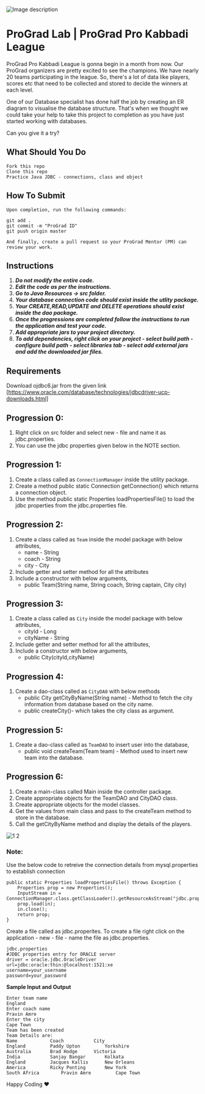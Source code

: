 ![Image description](https://i1.faceprep.in/ProGrad/face-logo-resized.png)

# ProGrad Lab | ProGrad Pro Kabbadi League 

ProGrad Pro Kabbadi League is gonna begin in a month from now. Our ProGrad organizers are pretty excited to see the champions. We have nearly 20 teams participating in the league. So, there's a lot of data like players, scores etc that need to be collected and stored to decide the winners at each level.

One of our Database specialist has done half the job by creating an ER diagram to visualise the database structure. That's when we thought we could take your help to take this project to completion as you have just started working with databases.

Can you give it a try?


## What Should You Do
```
Fork this repo
Clone this repo
Practice Java JDBC - connections, class and object
```

## How To Submit
```
Upon completion, run the following commands:

git add .
git commit -m "ProGrad ID"
git push origin master

And finally, create a pull request so your ProGrad Mentor (PM) can review your work.
```

## Instructions

1. ***Do not modify the entire code.***
2. ***Edit the code as per the instructions.***
3. ***Go to Java Resources -> src folder.***
4. ***Your database connection code should exist inside the utlity package.***
5. ***Your CREATE,READ,UPDATE and DELETE operations should exist inside the dao package.***
6. ***Once the progressions are completed follow the instructions to run the application and test your code.***
7. ***Add appropriate jars to your project directory.***
8. ***To add dependencies, right click on your project - select build path - configure build path - select libraries tab - select add external jars and add the downloaded jar files.***

## Requirements

Download ojdbc6.jar from the given link [https://www.oracle.com/database/technologies/jdbcdriver-ucp-downloads.html]

## Progression 0:

1. Right click on src folder and select new - file and name it as jdbc.properties.
2. You can use the jdbc properties given below in the NOTE section.

## Progression 1:

1. Create a class called as `ConnectionManager` inside the utility package.
2. Create a method public static Connection getConnection() which returns a connection object. 
3. Use the method public static Properties loadPropertiesFile() to load the jdbc properties from the jdbc.properties file.

## Progression 2:

1. Create a class called as `Team` inside the model package with below attributes,
	- name - String 
	- coach - String 
	- city - City 
2. Include getter and setter method for all the attributes
3. Include a constructor with below arguments,
	- public Team(String name, String coach, String captain, City city)
 
 
## Progression 3:

1. Create a class called as `City` inside the model package with below attributes,
	- cityld - Long 
	- cityName - String 
2. Include getter and setter method for all the attributes,
3. Include a constructor with below arguments,
	- public City(cityld,cityName)


## Progression 4:

1. Create a dao-class called as `CityDA0` with below methods
	- public City getCityByName(String name) - Method to fetch the city information from database based on the city name.
	- public createCity()- which takes the city class as argument.

## Progression 5:

1. Create a dao-class called as `TeamDAO` to insert user into the database,
	- public void createTeam(Team team) - Method used to insert new team into the database.
	
## Progression 6:
1. Create a main-class called Main inside the controller package.
2. Create appropriate objects for the TeamDAO and CityDAO class.
3. Create appropriate objects for the model classes.
4. Get the values from main class and pass to the createTeam method to store in the database.
5. Call the getCityByName method and display the details of the players.



![1 2](https://user-images.githubusercontent.com/61002120/76416050-5807d380-63c0-11ea-8d52-9e8750e800f9.png)


### Note:

Use the below code to retreive the connection details from mysql.properties to establish connection
```
public static Properties loadPropertiesFile() throws Exception {
	Properties prop = new Properties();	
	InputStream in = ConnectionManager.class.getClassLoader().getResourceAsStream("jdbc.properties");
	prop.load(in);
	in.close(); 
	return prop;
}
```  

Create a file called as jdbc.properites. To create a file right click on the application - new - file - name the file as jdbc.properties.
```
jdbc.properties
#JDBC properties entry for ORACLE server
driver = oracle.jdbc.OracleDriver
url=jdbc:oracle:thin:@localhost:1521:xe
username=your_username
password=your_password

```
**Sample Input and Output**
```
Enter team name 
England 
Enter coach name 
Pravin Amre 
Enter the city 
Cape Town
Team has been created 
Team Details are: 
Name 			Coach			City
England 		Paddy Upton     	Yorkshire
Australia 		Brad Hodge		Victoria
India 			Sanjay Bangar		Kolkata
England		 	Jacques Kallis		New Orleans
America 		Ricky Ponting		New York
South Africa 		Pravin Amre 		Cape Town
```

Happy Coding ❤️
